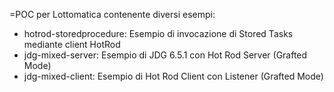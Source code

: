 =POC per Lottomatica contenente diversi esempi:
* hotrod-storedprocedure: Esempio di invocazione di Stored Tasks mediante client HotRod
* jdg-mixed-server: Esempio di JDG 6.5.1 con Hot Rod Server (Grafted Mode)
* jdg-mixed-client: Esempio di Hot Rod Client con Listener (Grafted Mode)
